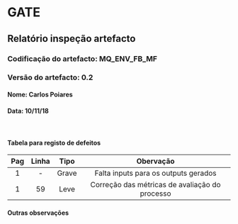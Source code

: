 # GATE
## Relatório inspeção artefacto
### Codificação do artefacto: MQ_ENV_FB_MF
### Versão do artefacto: 0.2
#### Nome: Carlos Poiares
#### Data: 10/11/18

</br>

#### Tabela para registo de defeitos
|Pag|Linha|Tipo|Obervação|
|:-:|:-:|:-:|:-:|
|1|-|Grave|Falta inputs para os outputs gerados|
|1|59|Leve|Correção das métricas de avaliação do processo|

#### Outras observações

</br>

